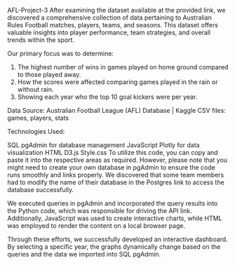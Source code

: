 AFL-Project-3
After examining the dataset available at the provided link, we discovered a comprehensive collection of data pertaining to Australian Rules Football matches, players, teams, and seasons. This dataset offers valuable insights into player performance, team strategies, and overall trends within the sport.

Our primary focus was to determine:
1. The highest number of wins in games played on home ground compared to those played away.
2. How the scores were affected comparing games played in the rain or without rain.
3. Showing each year who the top 10 goal kickers were per year.

Data Source:
Australian Football League (AFL) Database | Kaggle
CSV files: games, players, stats

Technologies Used:

SQL pgAdmin for database management
JavaScript
Plotly for data visualization
HTML
D3.js
Style.css
To utilize this code, you can copy and paste it into the respective areas as required. However, please note that you might need to create your own database in pgAdmin to ensure the code runs smoothly and links properly. We discovered that some team members had to modify the name of their database in the Postgres link to access the database successfully.

We executed queries in pgAdmin and incorporated the query results into the Python code, which was responsible for driving the API link. Additionally, JavaScript was used to create interactive charts, while HTML was employed to render the content on a local browser page.

Through these efforts, we successfully developed an interactive dashboard. By selecting a specific year, the graphs dynamically change based on the queries and the data we imported into SQL pgAdmin.
